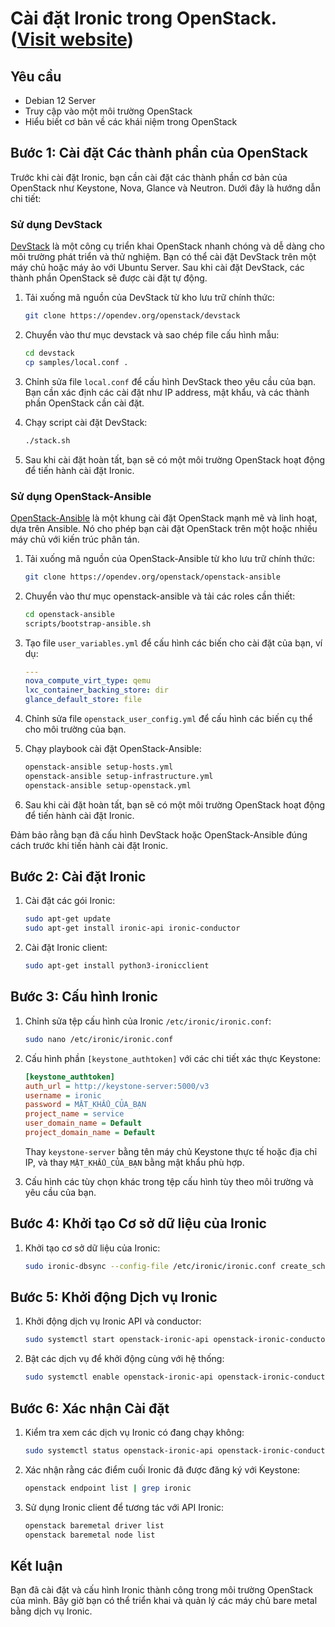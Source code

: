 # Cài đặt Ironic trong OpenStack. ([Visit website](https://hunter1202.github.io/ironic-controller/))

## Yêu cầu

- Debian 12 Server
- Truy cập vào một môi trường OpenStack
- Hiểu biết cơ bản về các khái niệm trong OpenStack

## Bước 1: Cài đặt Các thành phần của OpenStack

Trước khi cài đặt Ironic, bạn cần cài đặt các thành phần cơ bản của OpenStack như Keystone, Nova, Glance và Neutron. Dưới đây là hướng dẫn chi tiết:

### Sử dụng DevStack

[DevStack](https://docs.openstack.org/devstack/latest/) là một công cụ triển khai OpenStack nhanh chóng và dễ dàng cho môi trường phát triển và thử nghiệm. Bạn có thể cài đặt DevStack trên một máy chủ hoặc máy ảo với Ubuntu Server. Sau khi cài đặt DevStack, các thành phần OpenStack sẽ được cài đặt tự động.

1. Tải xuống mã nguồn của DevStack từ kho lưu trữ chính thức:

    ```bash
    git clone https://opendev.org/openstack/devstack
    ```

2. Chuyển vào thư mục devstack và sao chép file cấu hình mẫu:

    ```bash
    cd devstack
    cp samples/local.conf .
    ```

3. Chỉnh sửa file `local.conf` để cấu hình DevStack theo yêu cầu của bạn. Bạn cần xác định các cài đặt như IP address, mật khẩu, và các thành phần OpenStack cần cài đặt.

4. Chạy script cài đặt DevStack:

    ```bash
    ./stack.sh
    ```

5. Sau khi cài đặt hoàn tất, bạn sẽ có một môi trường OpenStack hoạt động để tiến hành cài đặt Ironic.

### Sử dụng OpenStack-Ansible

[OpenStack-Ansible](https://docs.openstack.org/openstack-ansible/latest/) là một khung cài đặt OpenStack mạnh mẽ và linh hoạt, dựa trên Ansible. Nó cho phép bạn cài đặt OpenStack trên một hoặc nhiều máy chủ với kiến trúc phân tán.

1. Tải xuống mã nguồn của OpenStack-Ansible từ kho lưu trữ chính thức:

    ```bash
    git clone https://opendev.org/openstack/openstack-ansible
    ```

2. Chuyển vào thư mục openstack-ansible và tải các roles cần thiết:

    ```bash
    cd openstack-ansible
    scripts/bootstrap-ansible.sh
    ```

3. Tạo file `user_variables.yml` để cấu hình các biến cho cài đặt của bạn, ví dụ:

    ```yaml
    ---
    nova_compute_virt_type: qemu
    lxc_container_backing_store: dir
    glance_default_store: file
    ```

4. Chỉnh sửa file `openstack_user_config.yml` để cấu hình các biến cụ thể cho môi trường của bạn.

5. Chạy playbook cài đặt OpenStack-Ansible:

    ```bash
    openstack-ansible setup-hosts.yml
    openstack-ansible setup-infrastructure.yml
    openstack-ansible setup-openstack.yml
    ```

6. Sau khi cài đặt hoàn tất, bạn sẽ có một môi trường OpenStack hoạt động để tiến hành cài đặt Ironic.

Đảm bảo rằng bạn đã cấu hình DevStack hoặc OpenStack-Ansible đúng cách trước khi tiến hành cài đặt Ironic.


## Bước 2: Cài đặt Ironic

1. Cài đặt các gói Ironic:

    ```bash
    sudo apt-get update
    sudo apt-get install ironic-api ironic-conductor
    ```

2. Cài đặt Ironic client:

    ```bash
    sudo apt-get install python3-ironicclient
    ```

## Bước 3: Cấu hình Ironic

1. Chỉnh sửa tệp cấu hình của Ironic `/etc/ironic/ironic.conf`:

    ```bash
    sudo nano /etc/ironic/ironic.conf
    ```

2. Cấu hình phần `[keystone_authtoken]` với các chi tiết xác thực Keystone:

    ```ini
    [keystone_authtoken]
    auth_url = http://keystone-server:5000/v3
    username = ironic
    password = MẬT_KHẨU_CỦA_BẠN
    project_name = service
    user_domain_name = Default
    project_domain_name = Default
    ```

    Thay `keystone-server` bằng tên máy chủ Keystone thực tế hoặc địa chỉ IP, và thay `MẬT_KHẨU_CỦA_BẠN` bằng mật khẩu phù hợp.

3. Cấu hình các tùy chọn khác trong tệp cấu hình tùy theo môi trường và yêu cầu của bạn.

## Bước 4: Khởi tạo Cơ sở dữ liệu của Ironic

1. Khởi tạo cơ sở dữ liệu của Ironic:

    ```bash
    sudo ironic-dbsync --config-file /etc/ironic/ironic.conf create_schema
    ```

## Bước 5: Khởi động Dịch vụ Ironic

1. Khởi động dịch vụ Ironic API và conductor:

    ```bash
    sudo systemctl start openstack-ironic-api openstack-ironic-conductor
    ```

2. Bật các dịch vụ để khởi động cùng với hệ thống:

    ```bash
    sudo systemctl enable openstack-ironic-api openstack-ironic-conductor
    ```

## Bước 6: Xác nhận Cài đặt

1. Kiểm tra xem các dịch vụ Ironic có đang chạy không:

    ```bash
    sudo systemctl status openstack-ironic-api openstack-ironic-conductor
    ```

2. Xác nhận rằng các điểm cuối Ironic đã được đăng ký với Keystone:

    ```bash
    openstack endpoint list | grep ironic
    ```

3. Sử dụng Ironic client để tương tác với API Ironic:

    ```bash
    openstack baremetal driver list
    openstack baremetal node list
    ```

## Kết luận

Bạn đã cài đặt và cấu hình Ironic thành công trong môi trường OpenStack của mình. Bây giờ bạn có thể triển khai và quản lý các máy chủ bare metal bằng dịch vụ Ironic.
